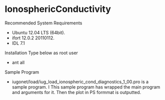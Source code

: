 IonosphericConductivity
========

Recommended System Requirements
* Ubuntu 12.04 LTS (64bit).
* ifort 12.0.2 20110112.
* IDL 7.1

Installation
Type below as root user
* ant all

Sample Program
* iugonet/load/iug_load_ionospheric_cond_diagnostics_1_00.pro
is a sample program. I
This sample program has wrapped the main program and arguments for it. 
Then the plot in PS formmat is outputted. 
